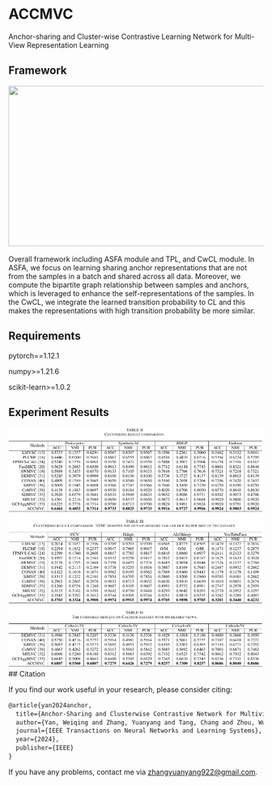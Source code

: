 # ACCMVC
Anchor-sharing and Cluster-wise Contrastive Learning Network for Multi-View Representation Learning
## Framework

<img src="https://github.com/zhangyuanyang21/ACCMVC/blob/main/ACCMVC.png"  width="897" height="317" />

Overall framework including ASFA module and TPL, and CwCL module. In ASFA, we focus on learning sharing anchor representations that are not
from the samples in a batch and shared across all data. Moreover, we compute the bipartite graph relationship between samples and anchors, which is leveraged
to enhance the self-representations of the samples. In the CwCL, we integrate the learned transition probability to CL and this makes the representations with
high transition probability be more similar.
## Requirements

pytorch==1.12.1

numpy>=1.21.6

scikit-learn>=1.0.2

## Experiment Results

<img src="ACCMVC_result.png"  width="897"  />
## Citation

If you find our work useful in your research, please consider citing:

```latex
@article{yan2024anchor,
  title={Anchor-Sharing and Clusterwise Contrastive Network for Multiview Representation Learning},
  author={Yan, Weiqing and Zhang, Yuanyang and Tang, Chang and Zhou, Wujie and Lin, Weisi},
  journal={IEEE Transactions on Neural Networks and Learning Systems},
  year={2024},
  publisher={IEEE}
}
```

If you have any problems, contact me via zhangyuanyang922@gmail.com.
